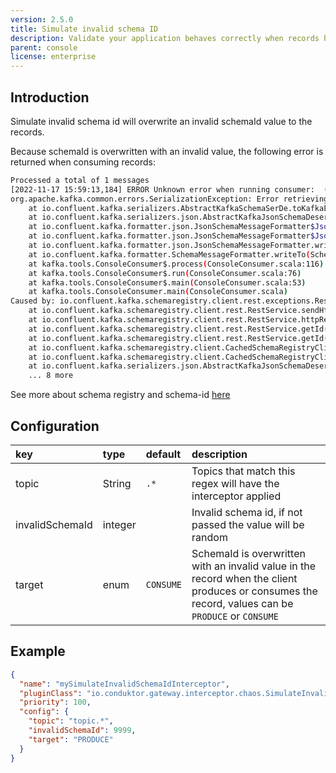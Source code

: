 ```yaml
---
version: 2.5.0
title: Simulate invalid schema ID
description: Validate your application behaves correctly when records have an invalid schema id.
parent: console
license: enterprise
---
```


## Introduction

Simulate invalid schema id will overwrite an invalid schemaId value to the records.

Because schemaId is overwritten with an invalid value, the following error is returned when consuming records:

```bash
Processed a total of 1 messages
[2022-11-17 15:59:13,184] ERROR Unknown error when running consumer:  (kafka.tools.ConsoleConsumer$)
org.apache.kafka.common.errors.SerializationException: Error retrieving JSON schema for id 999
	at io.confluent.kafka.serializers.AbstractKafkaSchemaSerDe.toKafkaException(AbstractKafkaSchemaSerDe.java:259)
	at io.confluent.kafka.serializers.json.AbstractKafkaJsonSchemaDeserializer.deserialize(AbstractKafkaJsonSchemaDeserializer.java:182)
	at io.confluent.kafka.formatter.json.JsonSchemaMessageFormatter$JsonSchemaMessageDeserializer.deserialize(JsonSchemaMessageFormatter.java:130)
	at io.confluent.kafka.formatter.json.JsonSchemaMessageFormatter$JsonSchemaMessageDeserializer.deserialize(JsonSchemaMessageFormatter.java:103)
	at io.confluent.kafka.formatter.json.JsonSchemaMessageFormatter.writeTo(JsonSchemaMessageFormatter.java:94)
	at io.confluent.kafka.formatter.SchemaMessageFormatter.writeTo(SchemaMessageFormatter.java:181)
	at kafka.tools.ConsoleConsumer$.process(ConsoleConsumer.scala:116)
	at kafka.tools.ConsoleConsumer$.run(ConsoleConsumer.scala:76)
	at kafka.tools.ConsoleConsumer$.main(ConsoleConsumer.scala:53)
	at kafka.tools.ConsoleConsumer.main(ConsoleConsumer.scala)
Caused by: io.confluent.kafka.schemaregistry.client.rest.exceptions.RestClientException: Schema 999 not found; error code: 40403
	at io.confluent.kafka.schemaregistry.client.rest.RestService.sendHttpRequest(RestService.java:301)
	at io.confluent.kafka.schemaregistry.client.rest.RestService.httpRequest(RestService.java:371)
	at io.confluent.kafka.schemaregistry.client.rest.RestService.getId(RestService.java:840)
	at io.confluent.kafka.schemaregistry.client.rest.RestService.getId(RestService.java:813)
	at io.confluent.kafka.schemaregistry.client.CachedSchemaRegistryClient.getSchemaByIdFromRegistry(CachedSchemaRegistryClient.java:294)
	at io.confluent.kafka.schemaregistry.client.CachedSchemaRegistryClient.getSchemaBySubjectAndId(CachedSchemaRegistryClient.java:417)
	at io.confluent.kafka.serializers.json.AbstractKafkaJsonSchemaDeserializer.deserialize(AbstractKafkaJsonSchemaDeserializer.java:119)
	... 8 more
```

See more about schema registry and schema-id [here](https://www.conduktor.io/blog/what-is-the-schema-registry-and-why-do-you-need-to-use-it/)

## Configuration

| key             | type    | default   | description                                                                                                                                        |
|:----------------|:--------|:----------|:---------------------------------------------------------------------------------------------------------------------------------------------------|
| topic           | String  | `.*`      | Topics that match this regex will have the interceptor applied                                                                                     |
| invalidSchemaId | integer |           | Invalid schema id, if not passed the value will be random                                                                                          |
| target          | enum    | `CONSUME` | SchemaId is overwritten with an invalid value in the record when the client produces or consumes the record, values can be `PRODUCE` or  `CONSUME` |

## Example

```json
{
  "name": "mySimulateInvalidSchemaIdInterceptor",
  "pluginClass": "io.conduktor.gateway.interceptor.chaos.SimulateInvalidSchemaIdPlugin",
  "priority": 100,
  "config": {
    "topic": "topic.*",
    "invalidSchemaId": 9999,
    "target": "PRODUCE"
  }
}
```